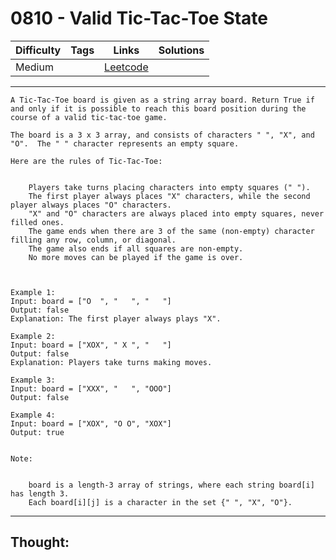 # 0810 - Valid Tic-Tac-Toe State

Difficulty  | Tags | Links | Solutions
----------- | ---- | ----- | -----
Medium |  | [Leetcode](https://leetcode.com/problems/valid-tic-tac-toe-state/description/) |


-----------

```
A Tic-Tac-Toe board is given as a string array board. Return True if and only if it is possible to reach this board position during the course of a valid tic-tac-toe game.

The board is a 3 x 3 array, and consists of characters " ", "X", and "O".  The " " character represents an empty square.

Here are the rules of Tic-Tac-Toe:


	Players take turns placing characters into empty squares (" ").
	The first player always places "X" characters, while the second player always places "O" characters.
	"X" and "O" characters are always placed into empty squares, never filled ones.
	The game ends when there are 3 of the same (non-empty) character filling any row, column, or diagonal.
	The game also ends if all squares are non-empty.
	No more moves can be played if the game is over.



Example 1:
Input: board = ["O  ", "   ", "   "]
Output: false
Explanation: The first player always plays "X".

Example 2:
Input: board = ["XOX", " X ", "   "]
Output: false
Explanation: Players take turns making moves.

Example 3:
Input: board = ["XXX", "   ", "OOO"]
Output: false

Example 4:
Input: board = ["XOX", "O O", "XOX"]
Output: true


Note:


	board is a length-3 array of strings, where each string board[i] has length 3.
	Each board[i][j] is a character in the set {" ", "X", "O"}.
```

-----------

## Thought:
